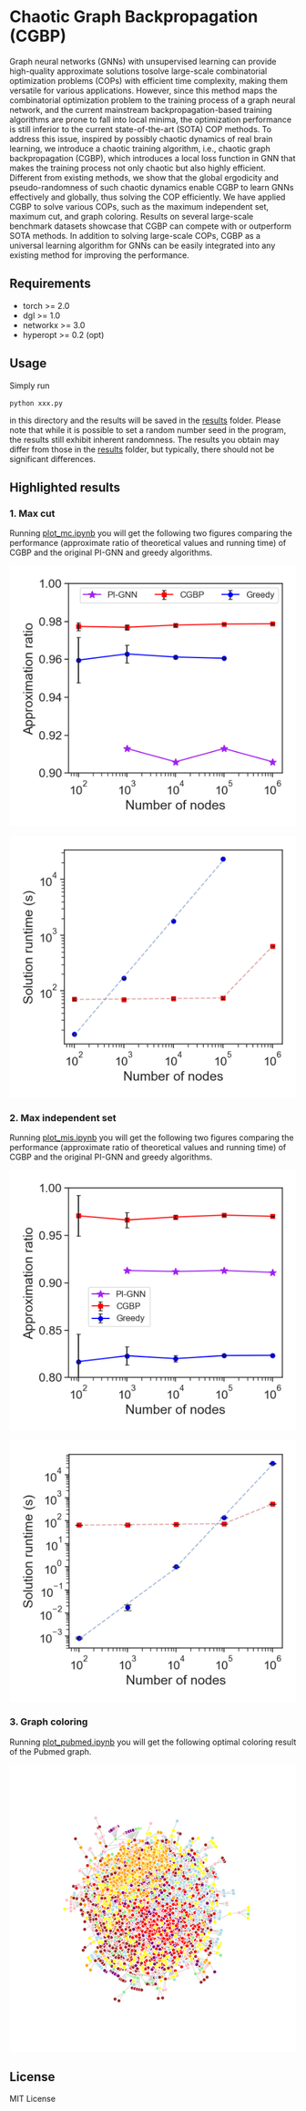 # Chaotic Graph Backpropagation (CGBP)
Graph neural networks (GNNs) with unsupervised learning can provide high-quality approximate solutions tosolve large-scale combinatorial optimization problems (COPs) with efficient time complexity, making them versatile for various applications. However, since this method maps the combinatorial optimization problem to the training process of a graph neural network, and the current mainstream backpropagation-based training algorithms are prone to fall into local minima, the optimization performance is still inferior to the current state-of-the-art (SOTA) COP methods. To address this issue, inspired by possibly chaotic dynamics of real brain learning, we introduce a chaotic training algorithm, i.e., chaotic graph backpropagation (CGBP), which introduces a local loss function in GNN that makes the training process not only chaotic but also highly efficient. Different from existing methods, we show that the global ergodicity and pseudo-randomness of such chaotic dynamics enable CGBP to learn GNNs effectively and globally, thus solving the COP efficiently. We have applied CGBP to solve various COPs, such as the maximum independent set, maximum cut, and graph coloring. Results on several large-scale benchmark datasets showcase that CGBP can compete with or outperform SOTA methods. In addition to solving large-scale COPs, CGBP as a universal learning algorithm for GNNs can be easily integrated into any existing method for improving the performance.

## Requirements
- torch >= 2.0
- dgl >= 1.0
- networkx >= 3.0
- hyperopt >= 0.2 (opt)

## Usage
Simply run
```
python xxx.py
```
in this directory and the results will be saved in the [results](https://github.com/PengTao-HUST/CGBP/tree/master/results) folder. Please note that while it is possible to set a random number seed in the program, the results still exhibit inherent randomness. The results you obtain may differ from those in the [results](https://github.com/PengTao-HUST/CGBP/tree/master/results) folder, but typically, there should not be significant differences.

## Highlighted results
### 1. Max cut
Running [plot_mc.ipynb](https://github.com/PengTao-HUST/CGBP/tree/master/plot_mc.ipynb) you will get the following two figures comparing the performance (approximate ratio of theoretical values and running time) of CGBP and the original PI-GNN and greedy algorithms. 

![figure](https://github.com/PengTao-HUST/CGBP/blob/master/figs/mcut_ratio.png?raw=true)

![figure](https://github.com/PengTao-HUST/CGBP/blob/master/figs/mcut_time.png?raw=true)

### 2. Max independent set
Running [plot_mis.ipynb](https://github.com/PengTao-HUST/CGBP/tree/master/resultsplot_mis.ipynb) you will get the following two figures comparing the performance (approximate ratio of theoretical values and running time) of CGBP and the original PI-GNN and greedy algorithms.

![figure](https://github.com/PengTao-HUST/CGBP/blob/master/figs/mis_ratio.png?raw=true)

![figure](https://github.com/PengTao-HUST/CGBP/blob/master/figs/mis_time.png?raw=true)

### 3. Graph coloring
Running [plot_pubmed.ipynb](https://github.com/PengTao-HUST/CGBP/tree/master/plot_pubmed.ipynb) you will get the following optimal coloring result of the Pubmed graph.

![figure](https://github.com/PengTao-HUST/CGBP/blob/master/figs/pubmed_coloring.png?raw=true)

## License
MIT License